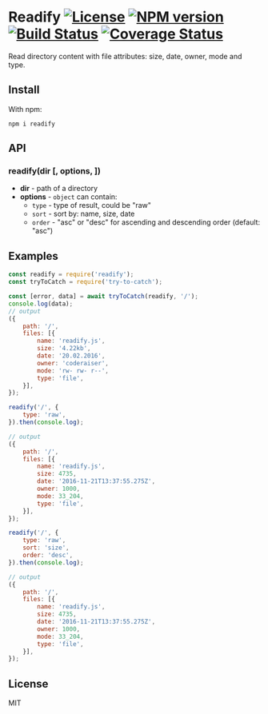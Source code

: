 # Readify [![License][LicenseIMGURL]][LicenseURL] [![NPM version][NPMIMGURL]][NPMURL] [![Build Status][BuildStatusIMGURL]][BuildStatusURL] [![Coverage Status][CoverageIMGURL]][CoverageURL]

[NPMIMGURL]: https://img.shields.io/npm/v/readify.svg?style=flat
[BuildStatusURL]: https://github.com/coderaiser/readify/actions?query=workflow%3A%22Node+CI%22 "Build Status"
[BuildStatusIMGURL]: https://github.com/coderaiser/readify/workflows/Node%20CI/badge.svg
[LicenseIMGURL]: https://img.shields.io/badge/license-MIT-317BF9.svg?style=flat
[NPMURL]: https://npmjs.org/package/readify "npm"
[LicenseURL]: https://tldrlegal.com/license/mit-license "MIT License"
[CoverageURL]: https://coveralls.io/github/coderaiser/readify?branch=master
[CoverageIMGURL]: https://coveralls.io/repos/coderaiser/readify/badge.svg?branch=master&service=github

Read directory content with file attributes: size, date, owner, mode and type.

## Install

With npm:

```
npm i readify
```

## API

### readify(dir [, options, ])

- **dir** - path of a directory
- **options** - `object` can contain:
  - `type` - type of result, could be "raw"
  - `sort` - sort by: name, size, date
  - `order` - "asc" or "desc" for ascending and descending order (default: "asc")

## Examples

```js
const readify = require('readify');
const tryToCatch = require('try-to-catch');

const [error, data] = await tryToCatch(readify, '/');
console.log(data);
// output
({
    path: '/',
    files: [{
        name: 'readify.js',
        size: '4.22kb',
        date: '20.02.2016',
        owner: 'coderaiser',
        mode: 'rw- rw- r--',
        type: 'file',
    }],
});

readify('/', {
    type: 'raw',
}).then(console.log);

// output
({
    path: '/',
    files: [{
        name: 'readify.js',
        size: 4735,
        date: '2016-11-21T13:37:55.275Z',
        owner: 1000,
        mode: 33_204,
        type: 'file',
    }],
});

readify('/', {
    type: 'raw',
    sort: 'size',
    order: 'desc',
}).then(console.log);

// output
({
    path: '/',
    files: [{
        name: 'readify.js',
        size: 4735,
        date: '2016-11-21T13:37:55.275Z',
        owner: 1000,
        mode: 33_204,
        type: 'file',
    }],
});
```

## License

MIT
